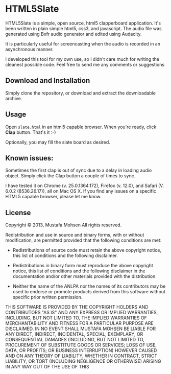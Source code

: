 # HTML5Slate
HTML5Slate is a simple, open source, html5 clapperboard application. It's been written in plain simple html5, css3, and javascript. The audio file was generated using Bxfr audio generator and edited using Audacity.

It is particularly useful for screencasting when the audio is recorded in an asynchronous manner.

I developed this tool for my own use, so I didn't care much for writing the cleanest possible code. Feel free to send me any comments or suggestions

## Download and Installation
Simply clone the repository, or download and extract the downloadable archive.

## Usage
Open `slate.html` in an html5 capable browser. When you're ready, click **Clap** button. That's it :-)

Optionally, you may fill the slate board as desired.

## Known issues:
Sometimes the first clap is out of sync due to a delay in loading audio object. Simply click the Clap button a couple of times to sync.

I have tested it on Chrome (v. 25.0.1364.172), Firefox (v. 12.0), and Safari (V. 6.0.2 (8536.26.17)), all on Mac OS X. If you find any issues on a specific HTML5 capable browser, please let me know.

## License
Copyright &copy; 2013, Mustafa Mohsen
All rights reserved.

Redistribution and use in source and binary forms, with or without
modification, are permitted provided that the following conditions are met:

* Redistributions of source code must retain the above copyright
  notice, this list of conditions and the following disclaimer.

* Redistributions in binary form must reproduce the above copyright
  notice, this list of conditions and the following disclaimer in the
  documentation and/or other materials provided with the distribution.
* Neither the name of the ANLPA nor the
  names of its contributors may be used to endorse or promote products
  derived from this software without specific prior written permission.

THIS SOFTWARE IS PROVIDED BY THE COPYRIGHT HOLDERS AND CONTRIBUTORS "AS IS" AND
ANY EXPRESS OR IMPLIED WARRANTIES, INCLUDING, BUT NOT LIMITED TO, THE IMPLIED
WARRANTIES OF MERCHANTABILITY AND FITNESS FOR A PARTICULAR PURPOSE ARE
DISCLAIMED. IN NO EVENT SHALL MUSTAFA MOHSEN BE LIABLE FOR ANY
DIRECT, INDIRECT, INCIDENTAL, SPECIAL, EXEMPLARY, OR CONSEQUENTIAL DAMAGES
(INCLUDING, BUT NOT LIMITED TO, PROCUREMENT OF SUBSTITUTE GOODS OR SERVICES;
LOSS OF USE, DATA, OR PROFITS; OR BUSINESS INTERRUPTION) HOWEVER CAUSED AND
ON ANY THEORY OF LIABILITY, WHETHER IN CONTRACT, STRICT LIABILITY, OR TORT
(INCLUDING NEGLIGENCE OR OTHERWISE) ARISING IN ANY WAY OUT OF THE USE OF THIS
